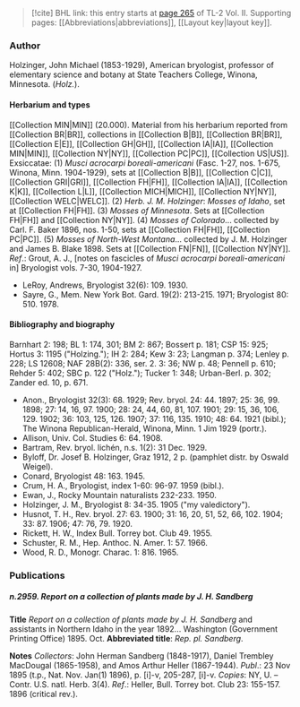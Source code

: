 > [!cite] BHL link: this entry starts at [page 265](https://www.biodiversitylibrary.org/item/103253#page/291/mode/1up) of TL-2 Vol. II.
> Supporting pages: [[Abbreviations|abbreviations]], [[Layout key|layout key]].

### Author

Holzinger, John Michael (1853-1929), American bryologist, professor of elementary science and botany at State Teachers College, Winona, Minnesota. (*Holz.*).

#### Herbarium and types

[[Collection MIN|MIN]] (20.000). Material from his herbarium reported from [[Collection BR|BR]], collections in [[Collection B|B]], [[Collection BR|BR]], [[Collection E|E]], [[Collection GH|GH]], [[Collection IA|IA]], [[Collection MIN|MIN]], [[Collection NY|NY]], [[Collection PC|PC]], [[Collection US|US]]. Exsiccatae: (1) *Musci acrocarpi boreali-americani* (Fasc. 1-27, nos. 1-675, Winona, Minn. 1904-1929), sets at [[Collection B|B]], [[Collection C|C]], [[Collection GRI|GRI]], [[Collection FH|FH]], [[Collection IA|IA]], [[Collection K|K]], [[Collection L|L]], [[Collection MICH|MICH]], [[Collection NY|NY]], [[Collection WELC|WELC]].
(2) *Herb. J. M. Holzinger*: *Mosses of Idaho*, set at [[Collection FH|FH]].
(3) *Mosses of Minnesota*. Sets at [[Collection FH|FH]] and [[Collection NY|NY]].
(4) *Mosses of Colorado*... collected by Carl. F. Baker 1896, nos. 1-50, sets at [[Collection FH|FH]], [[Collection PC|PC]].
(5) *Mosses of North-West Montana*... collected by J. M. Holzinger and James B. Blake 1898. Sets at [[Collection FN|FN]], [[Collection NY|NY]].
*Ref*.: Grout, A. J., \[notes on fascicles of *Musci acrocarpi boreali-americani* in\] Bryologist vols. 7-30, 1904-1927.
- LeRoy, Andrews, Bryologist 32(6): 109. 1930.
- Sayre, G., Mem. New York Bot. Gard. 19(2): 213-215. 1971; Bryologist 80: 510. 1978.

#### Bibliography and biography

Barnhart 2: 198; BL 1: 174, 301; BM 2: 867; Bossert p. 181; CSP 15: 925; Hortus 3: 1195 ("Holzing."); IH 2: 284; Kew 3: 23; Langman p. 374; Lenley p. 228; LS 12608; NAF 28B(2): 336, ser. 2. 3: 36; NW p. 48; Pennell p. 610; Rehder 5: 402; SBC p. 122 ("Holz."); Tucker 1: 348; Urban-Berl. p. 302; Zander ed. 10, p. 671.
- Anon., Bryologist 32(3): 68. 1929; Rev. bryol. 24: 44. 1897; 25: 36, 99. 1898; 27: 14, 16, 97. 1900; 28: 24, 44, 60, 81, 107. 1901; 29: 15, 36, 106, 129. 1902; 36: 103, 125, 126. 1907; 37: 116, 135. 1910; 48: 64. 1921 (bibl.); The Winona Republican-Herald, Winona, Minn. 1 Jim 1929 (portr.).
- Allison, Univ. Col. Studies 6: 64. 1908.
- Bartram, Rev. bryol. lichén, n.s. 1(2): 31 Dec. 1929.
- Byloff, Dr. Josef B. Holzinger, Graz 1912, 2 p. (pamphlet distr. by Oswald Weigel).
- Conard, Bryologist 48: 163. 1945.
- Crum, H. A., Bryologist, index 1-60: 96-97. 1959 (bibl.).
- Ewan, J., Rocky Mountain naturalists 232-233. 1950.
- Holzinger, J. M., Bryologist 8: 34-35. 1905 ("my valedictory").
- Husnot, T. H., Rev. bryol. 27: 63. 1900; 31: 16, 20, 51, 52, 66, 102. 1904; 33: 87. 1906; 47: 76, 79. 1920.
- Rickett, H. W., Index Bull. Torrey bot. Club 49. 1955.
- Schuster, R. M., Hep. Anthoc. N. Amer. 1: 57. 1966.
- Wood, R. D., Monogr. Charac. 1: 816. 1965.

### Publications

##### n.2959. Report on a collection of plants made by J. H. Sandberg

**Title**
*Report on a collection of plants made by J. H. Sandberg* and assistants in Northern Idaho in the year 1892... Washington (Government Printing Office) 1895. Oct.
**Abbreviated title**: *Rep. pl. Sandberg*.

**Notes**
*Collectors*: John Herman Sandberg (1848-1917), Daniel Trembley MacDougal (1865-1958), and Amos Arthur Heller (1867-1944).
*Publ*.: 23 Nov 1895 (t.p., Nat. Nov. Jan(1) 1896), p. \[i\]-v, 205-287, \[i\]-v. *Copies*: NY, U. – Contr. U.S. natl. Herb. 3(4).
*Ref*.: Heller, Bull. Torrey bot. Club 23: 155-157. 1896 (critical rev.).

